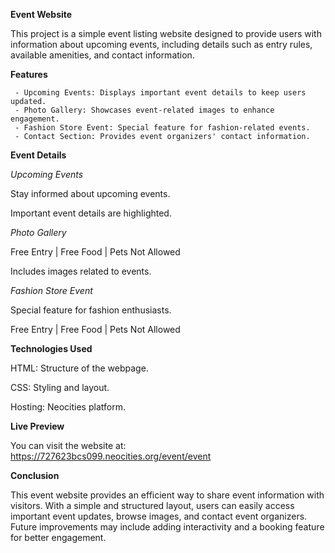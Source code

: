
**Event Website**

This project is a simple event listing website designed to provide users with information about upcoming events, including details such as entry rules, available amenities, and contact information.

**Features**

     - Upcoming Events: Displays important event details to keep users updated.
     - Photo Gallery: Showcases event-related images to enhance engagement.
     - Fashion Store Event: Special feature for fashion-related events.
     - Contact Section: Provides event organizers' contact information.

**Event Details**

*Upcoming Events*

Stay informed about upcoming events.

Important event details are highlighted.

*Photo Gallery*

Free Entry | Free Food | Pets Not Allowed

Includes images related to events.

*Fashion Store Event*

Special feature for fashion enthusiasts.

Free Entry | Free Food | Pets Not Allowed

**Technologies Used**

HTML: Structure of the webpage.

CSS: Styling and layout.

Hosting: Neocities platform.

**Live Preview**

You can visit the website at: https://727623bcs099.neocities.org/event/event

**Conclusion**

This event website provides an efficient way to share event information with visitors. With a simple and structured layout, users can easily access important event updates, browse images, and contact event organizers. Future improvements may include adding interactivity and a booking feature for better engagement.
